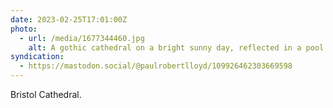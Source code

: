 ```yaml
---
date: 2023-02-25T17:01:00Z
photo:
  - url: /media/1677344460.jpg
    alt: A gothic cathedral on a bright sunny day, reflected in a pool that sits before it.
syndication:
  - https://mastodon.social/@paulrobertlloyd/109926462303669598
---
```

Bristol Cathedral.
